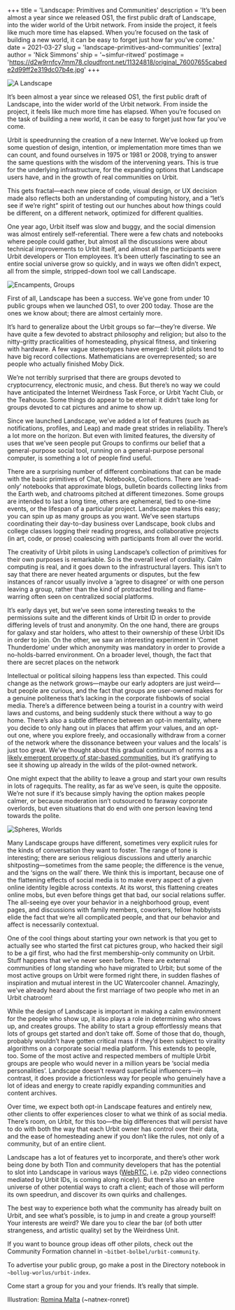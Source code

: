 +++
title = 'Landscape: Primitives and Communities'
description = 'It’s been almost a year since we released OS1, the first public draft of Landscape, into the wider world of the Urbit network. From inside the project, it feels like much more time has elapsed. When you’re focused on the task of building a new world, it can be easy to forget just how far you’ve come.'
date = 2021-03-27
slug = 'landscape-primitives-and-communities'
[extra]
author = 'Nick Simmons'
ship = '~simfur-ritwed'
postimage = 'https://d2w9rnfcy7mm78.cloudfront.net/11324818/original_76007655cabede2d99ff2e319dc07b4e.jpg'
+++

<img class="my-12 w-full" alt="A Landscape" src="https://d2w9rnfcy7mm78.cloudfront.net/11304652/original_a227d641de8c706a4adb859f65a0d32a.jpg?1616593280?bc=0">

It’s been almost a year since we released OS1, the first public draft of Landscape, into the wider world of the Urbit network. From inside the project, it feels like much more time has elapsed. When you’re focused on the task of building a new world, it can be easy to forget just how far you’ve come. 

Urbit is speedrunning the creation of a new Internet. We’ve looked up from some question of design, intention, or implementation more times than we can count, and found ourselves in 1975 or 1981 or 2008, trying to answer the same questions with the wisdom of the intervening years. This is true for the underlying infrastructure, for the expanding options that Landscape users have, and in the growth of real communities on Urbit.  

This gets fractal—each new piece of code, visual design, or UX decision made also reflects both an understanding of computing history, and a “let’s see if we’re right” spirit of testing out our hunches about how things could be different, on a different network, optimized for different qualities. 

One year ago, Urbit itself was slow and buggy, and the social dimension was almost entirely self-referential. There were a few chats and notebooks where people could gather, but almost all the discussions were about technical improvements to Urbit itself, and almost all the participants were Urbit developers or Tlon employees. It’s been utterly fascinating to see an entire social universe grow so quickly, and in ways we often didn’t expect, all from the simple, stripped-down tool we call Landscape.

<img class="my-12 w-4/5 m-auto" alt="Encampents, Groups" src="https://d2w9rnfcy7mm78.cloudfront.net/11304653/original_398c3aa8307e11e422ea3f2893016af3.jpg?1616593281?bc=0">

First of all, Landscape has been a success. We’ve gone from under 10 public groups when we launched OS1, to over 200 today. Those are the ones we know about; there are almost certainly more. 

It’s hard to generalize about the Urbit groups so far—they’re diverse. We have quite a few devoted to abstract philosophy and religion; but also to the nitty-gritty practicalities of homesteading, physical fitness, and tinkering with hardware. A few vague stereotypes have emerged: Urbit pilots tend to have big record collections. Mathematicians are overrepresented; so are people who actually finished Moby Dick. 

We’re not terribly surprised that there are groups devoted to cryptocurrency, electronic music, and chess. But there’s no way we could have anticipated the Internet Weirdness Task Force, or Urbit Yacht Club, or the Teahouse. Some things do appear to be eternal: it didn’t take long for groups devoted to cat pictures and anime to show up. 

Since we launched Landscape, we’ve added a lot of features (such as notifications, profiles, and Leap) and made great strides in reliability. There’s a lot more on the horizon. But even with limited features, the diversity of uses that we’ve seen people put Groups to confirms our belief that a general-purpose social tool, running on a general-purpose personal computer, is something a lot of people find useful. 

There are a surprising number of different combinations that can be made with the basic primitives of Chat, Notebooks, Collections. There are ‘read-only’ notebooks that approximate blogs, bulletin boards collecting links from the Earth web, and chatrooms pitched at different timezones. Some groups are intended to last a long time, others are ephemeral, tied to one-time events, or the lifespan of a particular project. Landscape makes this easy; you can spin up as many groups as you want. We’ve seen startups coordinating their day-to-day business over Landscape, book clubs and college classes logging their reading progress, and collaborative projects (in art, code, or prose) coalescing with participants from all over the world. 

The creativity of Urbit pilots in using Landscape’s collection of primitives for their own purposes is remarkable. So is the overall level of cordiality. Calm computing is real, and it goes down to the infrastructural layers. This isn’t to say that there are never heated arguments or disputes, but the few instances of rancor usually involve a ‘agree to disagree’ or with one person leaving a group, rather than the kind of protracted trolling and flame-warring often seen on centralized social platforms. 

It’s early days yet, but we’ve seen some interesting tweaks to the permissions suite and the different kinds of Urbit ID in order to provide differing levels of trust and anonymity. On the one hand, there are groups for galaxy and star holders, who attest to their ownership of these Urbit IDs in order to join. On the other, we saw an interesting experiment in ‘Comet Thunderdome’ under which anonymity was mandatory in order to provide a no-holds-barred environment. On a broader level, though, the fact that there are secret places on the network 

Intellectual or political siloing happens less than expected. This could change as the network grows—maybe our early adopters are just weird—but people are curious, and the fact that groups are user-owned makes for a genuine politeness that’s lacking in the corporate fishbowls of social media. There’s a difference between being a tourist in a country with weird laws and customs, and being suddenly stuck there without a way to go home. There’s also a subtle difference between an opt-in mentality, where you decide to only hang out in places that affirm your values, and an opt-out one, where you explore freely, and occasionally withdraw from a corner of the network where the dissonance between your values and the locals’ is just too great. We’ve thought about this gradual continuum of norms as a [likely emergent property of star-based communities](https://urbit.org/blog/the-missing-middle/), but it’s gratifying to see it showing up already in the wilds of the pilot-owned network. 

One might expect that the ability to leave a group and start your own results in lots of ragequits. The reality, as far as we’ve seen, is quite the opposite. We’re not sure if it’s because simply having the option makes people calmer, or because moderation isn’t outsourced to faraway corporate overlords, but even situations that do end with one person leaving tend towards the polite.

<img class="my-12 w-4/5 m-auto" alt="Spheres, Worlds" src="https://d2w9rnfcy7mm78.cloudfront.net/11304654/original_4ca9262b3207499839ca4ece22c6302b.jpg?1616593282?bc=0">

Many Landscape groups have different, sometimes very explicit rules for the kinds of conversation they want to foster. The range of tone is interesting; there are serious religious discussions and utterly anarchic shitposting—sometimes from the same people; the difference is the venue, and the ‘signs on the wall’ there. We think this is important, because one of the flattening effects of social media is to make every aspect of a given online identity legible across contexts. At its worst, this flattening creates online mobs, but even before things get that bad, our social relations suffer. The all-seeing eye over your behavior in a neighborhood group, event pages, and discussions with family members, coworkers, fellow hobbyists elide the fact that we’re all complicated people, and that our behavior and affect is necessarily contextual. 

One of the cool things about starting your own network is that you get to actually see who started the first cat pictures group, who hacked their sigil to be a gif first, who had the first membership-only community on Urbit. Stuff happens that we’ve never seen before. There are external communities of long standing who have migrated to Urbit; but some of the most active groups on Urbit were formed right there, in sudden flashes of inspiration and mutual interest in the UC Watercooler channel. Amazingly, we’ve already heard about the first marriage of two people who met in an Urbit chatroom!

While the design of Landscape is important in making a calm environment for the people who show up, it also plays a role in determining who shows up, and creates groups. The ability to start a group effortlessly means that lots of groups get started and don’t take off. Some of those that do, though, probably wouldn’t have gotten critical mass if they’d been subject to virality algorithms on a corporate social media platform. This extends to people, too. Some of the most active and respected members of multiple Urbit groups are people who would never in a million years be ‘social media personalities’. Landscape doesn’t reward superficial influencers—in contrast, it does provide a frictionless way for people who genuinely have a lot of ideas and energy to create rapidly expanding communities and content archives. 

Over time, we expect both opt-in Landscape features and entirely new, other clients to offer experiences closer to what we think of as social media. There’s room, on Urbit, for this too—the big differences that will persist have to do with both the way that each Urbit owner has control over their data, and the ease of homesteading anew if you don’t like the rules, not only of a community, but of an entire client. 

Landscape has a lot of features yet to incorporate, and there’s other work being done by both Tlon and community developers that has the potential to slot into Landscape in various ways ([WebRTC](https://grants.urbit.org/proposals/21131866-webrtc-gall-agent-and-external-app), i.e. p2p video connections mediated by Urbit IDs, is coming along nicely). But there’s also an entire universe of other potential ways to craft a client; each of those will perform its own speedrun, and discover its own quirks and challenges. 

The best way to experience both what the community has already built on Urbit, and see what’s possible, is to jump in and create a group yourself! Your interests are weird? We dare you to clear the bar (of both utter strangeness, and artistic quality) set by the Weirdness Unit.  

If you want to bounce group ideas off other pilots, check out the Community Formation channel in `~bitbet-bolbel/urbit-community`.

To advertise your public group, go make a post in the Directory notebook in `~bollug-worlus/urbit-index`.

Come start a group for you and your friends. It’s really that simple. 

<figcaption class="font-sans text-base mt-24">Illustration: <a href="https://www.hi-malta.com">Romina Malta</a> (<span class="font-mono">~natnex-ronret<span>)</figcaption>
